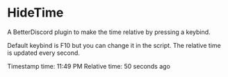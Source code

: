 # HideTime

A BetterDiscord plugin to make the time relative by pressing a keybind.

Default keybind is F10 but you can change it in the script.
The relative time is updated every second.

Timestamp time: 11:49 PM
Relative time: 50 seconds ago
